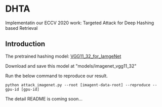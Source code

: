 # DHTA
Implementatin our ECCV 2020 work: Targeted Attack for Deep Hashing based Retrieval

## Introduction
The pretrained hashing model: [VGG11_32_for_IamgeNet](https://drive.google.com/file/d/1V6Nvr0DMhquqWwsl1CQtv0Kug7aXXTzx/view?usp=sharing)

Download and save this model at "models/imagenet_vgg11_32"

Run the below command to reproduce our result.

```shell
python attack_imagenet.py --root [imagent-data-root] --reproduce --gpu-id [gpu-id]
```

The detail README is coming soon...


